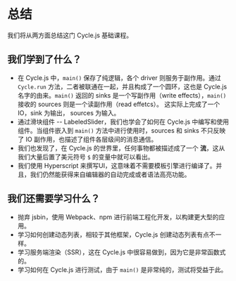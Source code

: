 # 总结

我们将从两方面总结这门 Cycle.js 基础课程。

## 我们学到了什么？

- 在 Cycle.js 中，`main()` 保存了纯逻辑，各个 driver 则服务于副作用。通过 `Cycle.run` 方法，二者被联通在一起，并且构成了一个圆环，这也是 Cycle.js 名字的由来。`main()` 返回的 sinks 是一个写副作用（write effects），`main()` 接收的 sources 则是一个读副作用（read effetcs）。 这实际上完成了一个 IO，sink 为输出， sources 为输入。
- 通过滑块组件 -- LabeledSlider，我们也学会了如何在 Cycle.js 中编写和使用组件。当组件嵌入到 `main()` 方法中进行使用时，sources 和 sinks 不只反映了 IO 副作用，也描述了组件各层级间的消息通信。
- 我们也发现了，在 Cycle.js 的世界里，任何事物都被描述成了一个 **流**，这从我们大量后置了美元符号 `$` 的变量中就可以看出。
- 我们使用 Hyperscript 来撰写UI，这意味着不需要模板引擎进行编译了。并且，我们仍然能获得来自编辑器的自动完成或者语法高亮功能。


## 我们还需要学习什么？

- 抛弃 jsbin，使用 Webpack、npm 进行前端工程化开发，以构建更大型的应用。
- 学习如何创建动态列表，相较于其他框架，Cycle.js 创建动态列表有点不一样。
- 学习服务端渲染（SSR），这在 Cycle.js 中很容易做到，因为它是非常函数式的。
- 学习如何在 Cycle.js 进行测试，由于 `main()` 是非常纯的，测试将受益于此。
